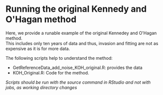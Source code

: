 # Running the original Kennedy and O'Hagan method 

Here, we provide a runable example of the original Kennedey and O'Hagan method. <br>
This includes only ten years of data and thus, invasion and fitting are not as expensive as it is for more data. 

The following scripts help to understand the method: 
+ GetReferenceData_add_noise_KOH_original.R: provides the data 
+ KOH_Original.R: Code for the method.  <br>

*Scripts should be run with the source command in RStudio and not with jobs, as working directory changes*
